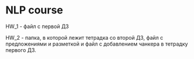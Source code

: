 # NLP course

HW_1 - файл с первой ДЗ

HW_2 - папка, в которой лежит тетрадка со второй ДЗ, файл с предложениями и разметкой и файл с добавлением чанкера в тетрадку первого ДЗ.
